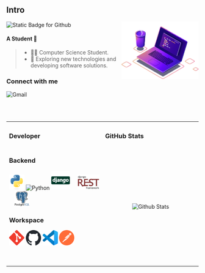 ## Intro

<img src="./images/computer-illustration.png" alt="Ilustração de um Computador e Café" min-width="40%" max-width="40%" width="40%" align="right">

<img width="30%" src="https://img.shields.io/static/v1?label=&message=I'm Kauã Cavalcante&color=f8efd4&style=for-the-badge" alt="Static Badge for Github">

#### A Student 🚀
>- 👨‍💻 Computer Science Student.
>- 🤔 Exploring new technologies and developing software solutions.

### Connect with me

<p align="left">
  <a href="mailto:kauacavalcante.pessoal@gmail.com" title="kauacavalcante.pessoal@gmail.com" target="_blank" rel="noreferrer" style="text-decoration: none">
    <img src="https://img.shields.io/badge/-Gmail-FF0000?style=square&labelColor=FF0000&logo=gmail&logoColor=white&link=kauacavalcante.pessoal@gmail.com" alt="Gmail"/>
  </a>
</p>

<br><br>

<table>
  <th align="left">
    <h3>Developer</h3>
  </th>
  <th align="left">
    <h3>GitHub Stats</h3>
  </th>
  <tr>
    <td width="50%">
      <h3>Backend</h3>
      <p align="left">
        <a href="https://www.python.org" target="_blank" rel="noreferrer" style="text-decoration: none">
          <img src="./assets/backend/python.svg" width="40" height="40" alt="Python" />
        </a>
        <a href="https://www.java.com/pt-BR/" target="_blank" rel="noreferrer" style="text-decoration: none">
          <img src="https://cdn.worldvectorlogo.com/logos/java.svg" width="40" height="40" alt="Python" />
        </a>
        <a href="https://www.djangoproject.com" target="_blank" rel="noreferrer" style="text-decoration: none">
          <img src="./assets/backend/django.svg" height="50" alt="Python Django" />
        </a>⠀
        <a href="https://www.django-rest-framework.org" target="_blank" rel="noreferrer" style="text-decoration: none">
          <picture>
            <source media="(prefers-color-scheme: dark)" srcset="./assets/backend/django-rest-light.svg">
            <source media="(prefers-color-scheme: light)" srcset="./assets/backend/django-rest-dark.svg">
            <img src="./assets/backend/django-rest-dark.svg" height="40" alt="Django Rest Framework" />
          </picture>
        </a>⠀
        <a href="https://www.postgresql.org" target="_blank" rel="noreferrer" style="text-decoration: none">
          <picture>
            <source media="(prefers-color-scheme: dark)" srcset="./assets/backend/postgresql-light.svg">
            <source media="(prefers-color-scheme: light)" srcset="./assets/backend/postgresql-dark.svg">
            <img src="./assets/backend/postgresql-dark.svg" width="40" height="40" alt="PostgreSQL" />
          </picture>
        </a>⠀
      </p>
      <h3>Workspace</h3>
      <p align="left">
        <a href="https://git-scm.com" target="_blank" rel="noreferrer" style="text-decoration: none">
          <img src="./assets/devops/git-scm.svg" width="40" height="40" alt="Git" />
        </a>
        <a href="https://github.com" target="_blank" rel="noreferrer" style="text-decoration: none">
          <picture>
            <source media="(prefers-color-scheme: dark)" srcset="./assets/devops/github-light.svg">
            <source media="(prefers-color-scheme: light)" srcset="./assets/devops/github-dark.svg">
            <img alt="GitHub" src="./assets/devops/github-dark.svg" width="40" height="40" alt="GitHub" />
          </picture>
        </a>
        <a href="https://code.visualstudio.com" target="_blank" rel="noreferrer" style="text-decoration: none">
          <img src="./assets/tools/vscode.svg" width="40" height="40" alt="VSCode" />
        </a>
        <a href="https://www.postman.com" target="_blank" rel="noreferrer" style="text-decoration: none">
          <img src="./assets/tools/postman.svg" width="40" height="40" alt="Postman" />
        </a>
      </p>
      <br><br>
    </td>
    <td width="50%">
      <p align="center">
        <img width="90%" src="https://github-readme-stats.vercel.app/api/top-langs/?username=kauacavalcante24&title_color=783c00&text_color=af552e&icon_color=783c00&bg_color=f8efd4&hide_border=false&include_all_commits=true&count_private=true&layout=compact&cache_seconds=100" alt="Github Stats"/>
      </p>
    </td>
  </tr>
</table>
